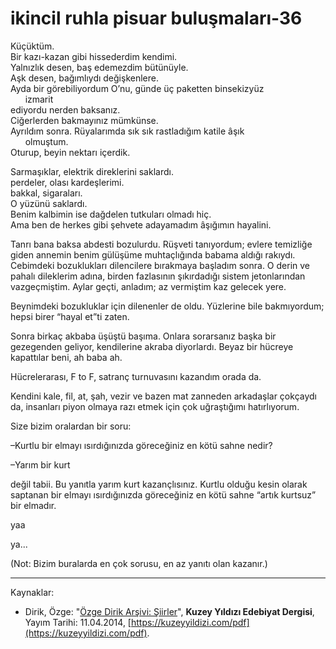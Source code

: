 # ikincil ruhla pisuar buluşmaları-36

Küçüktüm.  
Bir kazı-kazan gibi hissederdim kendimi.  
Yalnızlık desen, baş edemezdim bütünüyle.  
Aşk desen, bağımlıydı değişkenlere.  
Ayda bir görebiliyordum O’nu, günde üç paketten binsekizyüz  
&nbsp;&nbsp;&nbsp;&nbsp;&nbsp;&nbsp;izmarit  
ediyordu nerden baksanız.  
Ciğerlerden bakmayınız mümkünse.  
Ayrıldım sonra. Rüyalarımda sık sık rastladığım katile âşık  
&nbsp;&nbsp;&nbsp;&nbsp;&nbsp;&nbsp;olmuştum.  
Oturup, beyin nektarı içerdik.

Sarmaşıklar, elektrik direklerini saklardı.  
perdeler, olası kardeşlerimi.  
bakkal, sigaraları.  
O yüzünü saklardı.  
Benim kalbimin ise dağdelen tutkuları olmadı hiç.  
Ama ben de herkes gibi şehvete adayamadım âşığımın hayalini.

Tanrı bana baksa abdesti bozulurdu. Rüşveti tanıyordum; evlere
temizliğe giden annemin benim gülüşüme muhtaçlığında babama
aldığı rakıydı. Cebimdeki bozuklukları dilencilere bırakmaya başladım sonra. O derin ve pahalı dileklerim adına, birden fazlasının
şıkırdadığı sistem jetonlarından vazgeçmiştim. Aylar geçti, anladım;
az vermiştim kaz gelecek yere.

Beynimdeki bozukluklar için dilenenler de oldu. Yüzlerine bile
bakmıyordum; hepsi birer “hayal et”ti zaten.

Sonra birkaç akbaba üşüştü başıma. Onlara sorarsanız başka bir
gezegenden geliyor, kendilerine akraba diyorlardı. Beyaz bir hücreye
kapattılar beni, ah baba ah.

Hücrelerarası, F to F, satranç turnuvasını kazandım orada da.

Kendini kale, fil, at, şah, vezir ve bazen mat zanneden arkadaşlar
çokçaydı da, insanları piyon olmaya razı etmek için çok uğraştığımı
hatırlıyorum.

Size bizim oralardan bir soru:

–Kurtlu bir elmayı ısırdığınızda göreceğiniz en kötü sahne nedir?

–Yarım bir kurt

değil tabii. Bu yanıtla yarım kurt kazançlısınız. Kurtlu olduğu kesin
olarak saptanan bir elmayı ısırdığınızda göreceğiniz en kötü sahne
“artık kurtsuz” bir elmadır.

yaa

ya...

(Not: Bizim buralarda en çok sorusu, en az yanıtı olan kazanır.)

---
Kaynaklar: 

- Dirik, Özge: "[Özge Dirik Arşivi: Şiirler](https://kuzeyyildizi.com/files/ozgedirik-siirler.pdf)", **Kuzey Yıldızı Edebiyat Dergisi**, Yayım Tarihi: 11.04.2014, [https://kuzeyyildizi.com/pdf](https://kuzeyyildizi.com/pdf).
